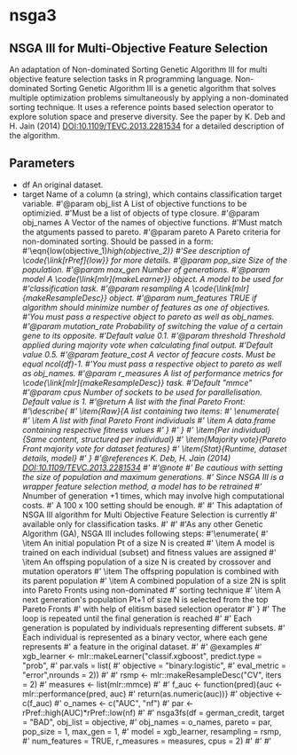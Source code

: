 # nsga3
## NSGA III for Multi-Objective Feature Selection


An adaptation of Non-dominated Sorting Genetic Algorithm III for multi
objective feature selection tasks in R programming language.
Non-dominated Sorting Genetic Algorithm III is a genetic algorithm that solves multiple
optimization problems simultaneously by applying a non-dominated sorting
technique. It uses a reference points based selection operator to explore
solution space and preserve diversity. See the paper by K. Deb and
H. Jain (2014) <DOI:10.1109/TEVC.2013.2281534> for a detailed description of the algorithm.


## Parameters
* df An original dataset.
* target Name of a column (a string), which contains classification target variable.
#'@param obj_list A List of objective functions to be optimizied.
#'Must be a list of objects of type closure.
#'@param obj_names A Vector of the names of objective functions.
#'Must match the atguments passed to pareto.
#'@param pareto A Pareto criteria for non-dominated sorting. Should be passed in a form:
#'\eqn{low(objective_1)*high(objective_2)}
#'See description of \code{\link[rPref]{low}} for more details.
#'@param pop_size Size of the population.
#'@param max_gen Number of generations.
#'@param model A \code{\link[mlr]{makeLearner}} object. A model to be used for
#'classification task.
#'@param resampling A \code{\link[mlr]{makeResampleDesc}} object.
#'@param num_features TRUE if algorithm should minimize number of features as one of objectives.
#'You must pass a respective object to pareto as well as obj_names.
#'@param mutation_rate Probability of switching the value of a certain gene to its opposite.
#'Default value 0.1.
#'@param threshold Threshold applied during majority vote when calculating final output.
#'Default  value 0.5.
#'@param feature_cost A vector of feacure costs. Must be equal ncol(df)-1.
#'You must pass a respective object to pareto as well as obj_names.
#'@param r_measures A list of performance metrics for \code{\link[mlr]{makeResampleDesc}} task.
#'Default "mmce"
#'@param cpus Number of sockets to be used for parallelisation. Default value is 1.
#'@return A list with the final Pareto Front:
#'\describe{
#' \item{Raw}{A list containing two items:
#' \enumerate{
#' \item A list with final Pareto Front individuals
#' \item A data.frame containing respective fitness values
#' }
#' }
#' \item{Per individual}{Same content, structured per individual}
#' \item{Majority vote}{Pareto Front majority vote for dataset features}
#' \item{Stat}{Runtime, dataset details, model}
#' }
#'@references K. Deb, H. Jain (2014) <DOI:10.1109/TEVC.2013.2281534>
#'
#'@note
#' Be cautious with setting the size of population and maximum generations.
#' Since NSGA III is a wrapper feature selection method, a model has to be retrained
#' N*number of generation +1 times, which may involve high computational costs.
#' A 100 x 100 setting should be enough.
#'
#' This adaptation of NSGA III algorithm for Multi Objective Feature Selection is currently
#' available only for classification tasks.
#'
#' #'As any other Genetic Algorithm (GA), NSGA III includes following steps:
#'\enumerate{
#' \item An initial population Pt of a size N is created
#' \item A model is trained on each individual (subset) and fitness values are assigned
#' \item An offsping population of a size N is created by crossover and mutation operators
#' \item The offspring population is combined with its parent population
#' \item A combined population of a size 2N is split into Pareto Fronts using non-dominated
#' sorting technique
#' \item A next generation's population Pt+1 of size N is selected from the top Pareto Fronts
#' with help of elitism based selection operator
#' }
#' The loop is repeated until the final generation is reached
#'
#' Each generation is populated by individuals representing different subsets.
#' Each individual is represented as a binary vector, where each gene represents
#' a feature in the original dataset.
#'
#' @examples
#' xgb_learner <- mlr::makeLearner("classif.xgboost", predict.type = "prob",
#'                             par.vals = list(
#'                             objective = "binary:logistic",
#'                             eval_metric = "error",nrounds = 2))
#'
#' rsmp <- mlr::makeResampleDesc("CV", iters = 2)
#' measures <- list(mlr::mmce)
#'
#' f_auc <- function(pred){auc <- mlr::performance(pred, auc)
#'                         return(as.numeric(auc))}
#' objective <- c(f_auc)
#' o_names <- c("AUC", "nf")
#' par <- rPref::high(AUC)*rPref::low(nf)
#'
#' nsga3fs(df = german_credit, target = "BAD", obj_list = objective,
#'         obj_names = o_names, pareto = par, pop_size = 1, max_gen = 1,
#'         model = xgb_learner, resampling = rsmp,
#'         num_features = TRUE, r_measures = measures, cpus = 2)
#'
#'
#'
